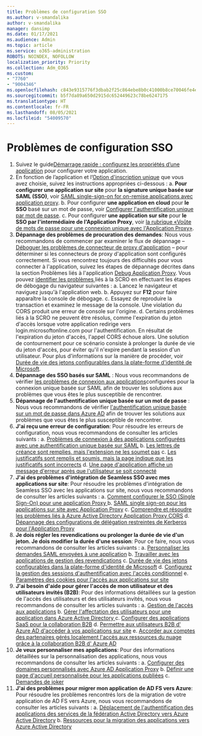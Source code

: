 ```yaml
---
title: Problèmes de configuration SSO
ms.author: v-smandalika
author: v-smandalika
manager: dansimp
ms.date: 01/17/2021
ms.audience: Admin
ms.topic: article
ms.service: o365-administration
ROBOTS: NOINDEX, NOFOLLOW
localization_priority: Priority
ms.collection: Adm_O365
ms.custom:
- "7760"
- "9004346"
ms.openlocfilehash: c843e9315776f3dbab2f25c864ebe8b0c41000b8ce70046fe4eb386fce143635
ms.sourcegitcommit: b5f7da89a650d2915dc652449623c78be6247175
ms.translationtype: HT
ms.contentlocale: fr-FR
ms.lasthandoff: 08/05/2021
ms.locfileid: "54009570"
---
```

# <a name="sso-configuration-issues"></a>Problèmes de configuration SSO

1. Suivez le guide[Démarrage rapide : configurez les propriétés d’une application](https://docs.microsoft.com/azure/active-directory/manage-apps/add-application-portal-configure) pour configurer votre application.
2. En fonction de l’application et l’[Option d'inscription unique](https://docs.microsoft.com/azure/active-directory/manage-apps/sso-options) que vous avez choisie, suivez les instructions appropriées ci-dessous : a. **Pour configurer une application sur site** pour **la signature unique basée sur SAML (SSO)**, voir [SAML single-sign-on for on-remise applications avec application proxy](https://docs.microsoft.com/azure/active-directory/manage-apps/application-proxy-configure-single-sign-on-on-premises-apps).
    b. Pour configurer **une application en cloud** pour **le SSO** basé sur un mot de passe, voir [Configurer l'authentification unique par mot de passe](https://docs.microsoft.com/azure/active-directory/manage-apps/configure-password-single-sign-on-non-gallery-applications).
    c. Pour configurer **une application sur site** pour **le SSO par l'intermédiaire de l'Application Proxy**, voir [la rubrique «Voûte de mots de passe pour une connexion unique avec l'Application Proxy»](https://docs.microsoft.com/azure/active-directory/manage-apps/application-proxy-configure-single-sign-on-password-vaulting).
3. **Dépannage des problèmes de procuration des demandes**: Nous vous recommandons de commencer par examiner le flux de dépannage – [Déboguer les problèmes de connecteur de proxy d'application](https://docs.microsoft.com/azure/active-directory/manage-apps/application-proxy-debug-connectors) – pour déterminer si les connecteurs de proxy d'application sont configurés correctement. Si vous rencontrez toujours des difficultés pour vous connecter à l'application, suivez les étapes de dépannage décrites dans la section Problèmes liés à l'application [Debug Application Proxy](https://docs.microsoft.com/azure/active-directory/manage-apps/application-proxy-debug-apps). Vous pouvez [identifier les problèmes ](https://docs.microsoft.com/azure/active-directory/manage-apps/application-proxy-understand-cors-issues#understand-and-identify-cors-issues)liés à la SCRO en effectuant les étapes de débogage du navigateur suivantes : a. Lancez le navigateur et naviguez jusqu'à l'application web.
    b. Appuyez sur **F12** pour faire apparaître la console de débogage.
    c. Essayez de reproduire la transaction et examinez le message de la console. Une violation du CORS produit une erreur de console sur l'origine.
    d. Certains problèmes liés à la SCRO ne peuvent être résolus, comme l'expiration du jeton d'accès lorsque votre application redirige vers login.microsoftonline.com pour l'authentification. En résultat de l'expiration du jeton d'accès, l'appel CORS échoue alors. Une solution de contournement pour ce scénario consiste à prolonger la durée de vie du jeton d'accès, pour éviter qu'il n'expire pendant la session d'un utilisateur. Pour plus d'informations sur la manière de procéder, voir [Durée de vie des jetons configurables dans la plate-forme d'identité de Microsoft](https://docs.microsoft.com/azure/active-directory/develop/active-directory-configurable-token-lifetimes).
4. **Dépannage des SSO basés sur SAML** : Nous vous recommandons de vérifier [ les problèmes de connexion aux applications](https://docs.microsoft.com/azure/active-directory/manage-apps/application-sign-in-problem-federated-sso-gallery)configurées pour la connexion unique basée sur SAML afin de trouver les solutions aux problèmes que vous êtes le plus susceptible de rencontrer.
5. **Dépannage de l'authentification unique basée sur un mot de passe** : Nous vous recommandons de vérifier [l'authentification unique basée sur un mot de passe dans Azure AD](https://docs.microsoft.com/azure/active-directory/manage-apps/troubleshoot-password-based-sso) afin de trouver les solutions aux problèmes que vous êtes le plus susceptible de rencontrer.
6. **J'ai reçu une erreur de configuration**: Pour résoudre les erreurs de configuration, nous vous recommandons de consulter les articles suivants : a. [Problèmes de connexion à des applications configurées avec une authentification unique basée sur SAML](https://docs.microsoft.com/azure/active-directory/manage-apps/application-sign-in-problem-federated-sso-gallery) b. [Les lettres de créance sont remplies, mais l'extension ne les soumet pas](https://docs.microsoft.com/azure/active-directory/manage-apps/troubleshoot-password-based-sso#credentials-are-filled-in-but-the-extension-does-not-submit-them) c. [Les justificatifs sont remplis et soumis, mais la page indique que les justificatifs sont incorrects](https://docs.microsoft.com/azure/active-directory/manage-apps/troubleshoot-password-based-sso) d. [Une page d'application affiche un message d'erreur après que l'utilisateur se soit connecté](https://docs.microsoft.com/azure/active-directory/manage-apps/application-sign-in-problem-application-error)
7. **J'ai des problèmes d'intégration de Seamless SSO avec mes applications sur site**: Pour résoudre les problèmes d'intégration de Seamless SSO avec les applications sur site, nous vous recommandons de consulter les articles suivants : a. [Comment configurer le SSO (Single Sign-On) pour une application Proxy ](https://docs.microsoft.com/azure/active-directory/manage-apps/application-proxy-config-sso-how-to) b. [SAML single sign-on pour les applications sur site avec Application Proxy](https://docs.microsoft.com/azure/active-directory/manage-apps/application-proxy-configure-single-sign-on-on-premises-apps) c. [Comprendre et résoudre les problèmes liés à Azure Active Directory Application Proxy CORS](https://docs.microsoft.com/azure/active-directory/manage-apps/application-proxy-understand-cors-issues#solutions-for-application-proxy-cors-issues) d. [Dépannage des configurations de délégation restreintes de Kerberos pour l'Application Proxy ](https://docs.microsoft.com/azure/active-directory/manage-apps/application-proxy-back-end-kerberos-constrained-delegation-how-to)
8. **Je dois régler les revendications ou prolonger la durée de vie d'un jeton. Je dois modifier la durée d'une session**: Pour ce faire, nous vous recommandons de consulter les articles suivants : a. [Personnaliser les demandes SAML envoyées à une application](https://docs.microsoft.com/azure/active-directory/develop/active-directory-claims-mapping) b. [Travailler avec les applications de gestion des revendications](https://docs.microsoft.com/azure/active-directory/manage-apps/application-proxy-configure-for-claims-aware-applications) c. [Durée de vie des jetons configurables dans la plate-forme d'identité de Microsoft](https://docs.microsoft.com/azure/active-directory/develop/active-directory-configurable-token-lifetimes) d. [Configurez la gestion des sessions d'authentification avec l'accès conditionnel](https://docs.microsoft.com/azure/active-directory/conditional-access/howto-conditional-access-session-lifetime) e. [Paramètres des cookies pour l'accès aux applications sur site](https://docs.microsoft.com/azure/active-directory/manage-apps/application-proxy-configure-cookie-settings)
9. **J'ai besoin d'aide pour gérer l'accès de mon utilisateur et des utilisateurs invités (B2B)**: Pour des informations détaillées sur la gestion de l'accès des utilisateurs et des utilisateurs invités, nous vous recommandons de consulter les articles suivants : a. [Gestion de l'accès aux applications](https://docs.microsoft.com/azure/active-directory/manage-apps/what-is-access-management) b. [ Gérer l'affectation des utilisateurs pour une application dans Azure Active Directory ](https://docs.microsoft.com/azure/active-directory/manage-apps/assign-user-or-group-access-portal) c. [Configurer des applications SaaS pour la collaboration B2B](https://docs.microsoft.com/azure/active-directory/external-identities/configure-saas-apps) d. [Permettre aux utilisateurs B2B d' Azure AD d'accéder à vos applications sur site](https://docs.microsoft.com/azure/active-directory/external-identities/configure-saas-apps) e. [Accorder aux comptes des partenaires gérés localement l'accès aux ressources du nuage grâce à la collaboration B2B d' Azure AD](https://docs.microsoft.com/azure/active-directory/external-identities/hybrid-on-premises-to-cloud)
10. **Je veux personnaliser mes applications**: Pour des informations détaillées sur la personnalisation des applications, nous vous recommandons de consulter les articles suivants : a. [Configurer des domaines personnalisés avec Azure AD Application Proxy](https://docs.microsoft.com/azure/active-directory/manage-apps/application-proxy-configure-custom-domain) b. [Définir une page d'accueil personnalisée pour les applications publiées](https://docs.microsoft.com/azure/active-directory/manage-apps/application-proxy-configure-custom-home-page) c. [Demandes de joker](https://docs.microsoft.com/azure/active-directory/manage-apps/application-proxy-wildcard)
11. **J'ai des problèmes pour migrer mon application de AD FS vers Azure**: Pour résoudre les problèmes rencontrés lors de la migration de votre application de AD FS vers Azure, nous vous recommandons de consulter les articles suivants : a. [Déplacement de l'authentification des applications des services de la fédération Active Directory vers Azure Active Directory](https://docs.microsoft.com/azure/active-directory/manage-apps/migrate-adfs-apps-to-azure) b. [Ressources pour la migration des applications vers Azure Active Directory](https://docs.microsoft.com/azure/active-directory/manage-apps/migration-resources)

